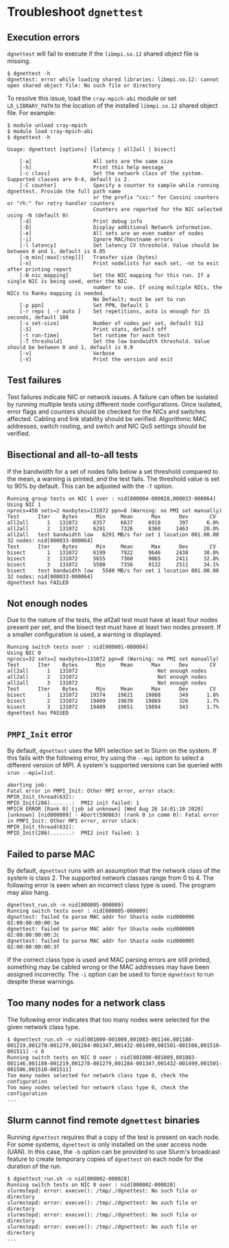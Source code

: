 # Troubleshoot `dgnettest`

## Execution errors

`dgnettest` will fail to execute if the `libmpi.so.12` shared object file is missing.

```screen
$ dgnettest -h
dgnettest: error while loading shared libraries: libmpi.so.12: cannot open shared object file: No such file or directory
```

To resolve this issue, load the `cray-mpich-abi` module or set `LD_LIBRARY_PATH` to the location of the installed `libmpi.so.12` shared object file. For example:

```screen
$ module unload cray-mpich
$ module load cray-mpich-abi
$ dgnettest -h

Usage: dgnettest [options] [latency | all2all | bisect]

    [-a]                    All sets are the same size
    [-h]                    Print this help message
    [-c class]              Set the network class of the system. Supported classes are 0-4, default is 2.
    [-C counter]            Specify a counter to sample while running dgnettest. Provide the full path name
                            or the prefix "cxi:" for Cassini counters or "rh:" for retry handler counters
                            Counters are reported for the NIC selected using -N (default 0)
    [-d]                    Print debug info
    [-D]                    Display additional Network information.
    [-e]                    All sets are an even number of nodes
    [-i]                    Ignore MAC/hostname errors
    [-l latency]            Set latency CV threshold. Value should be between 0 and 1, default is 0.05
    [-m min[:max[:step]]]   Transfer size (bytes)
    [-n]                    Print nodelists for each set, -nn to exit after printing report
    [-N nic_mapping]        Set the NIC mapping for this run. If a single NIC is being used, enter the NIC
                            number to use. If using multiple NICs, the NICs to Ranks mapping is needed.
                            No Default; must be set to run
    [-p ppn]                Set PPN, Default 1
    [-r reps | -r auto ]    Set repetitions, auto is enough for 15 seconds, default 100
    [-s set-size]           Number of nodes per set, default 512
    [-S]                    Print stats, default off
    [-t run-time]           Set runtime for each test
    [-T threshold]          Set the low bandwidth threshold. Value should be between 0 and 1, default is 0.9
    [-v]                    Verbose
    [-V]                    Print the version and exit
```

## Test failures

Test failures indicate NIC or network issues. A failure can often be isolated by running multiple tests using different node configurations. Once isolated, error flags and counters should be checked for the NICs and switches affected.
Cabling and link stability should be verified. Algorithmic MAC addresses, switch routing, and switch and NIC QoS settings should be verified.

## Bisectional and all-to-all tests

If the bandwidth for a set of nodes falls below a set threshold compared to the mean, a warning is printed, and the test fails. The threshold value is set to 90% by default. This can be adjusted with the `-T` option.

```screen
Running group tests on NIC 1 over : nid[000004-000028,000033-000064]
Using NIC 1
nprocs=456 sets=2 maxbytes=131072 ppn=8 (Warning: no PMI set manually)
Test      Iter    Bytes      Min     Mean      Max      Dev       CV
all2all      1   131072     6357     6637     6918      397      6.0%
all2all      2   131072     6291     7326     8360     1463     20.0%
all2all   test bandwidth low   6291 MB/s for set 1 location 001.00.00 32 nodes: nid[000033-000064]
Test      Iter    Bytes      Min     Mean      Max      Dev       CV
bisect       1   131072     6199     7922     9646     2438     30.8%
bisect       2   131072     5655     7360     9065     2411     32.8%
bisect       3   131072     5580     7356     9132     2511     34.1%
bisect    test bandwidth low   5580 MB/s for set 1 location 001.00.00 32 nodes: nid[000033-000064]
dgnettest has FAILED
```

## Not enough nodes

Due to the nature of the tests, the all2all test must have at least four nodes present per set, and the bisect test must have at least two nodes present. If a smaller configuration is used, a warning is displayed.

```screen
Running switch tests over : nid[000001-000004]
Using NIC 0
nprocs=32 sets=2 maxbytes=131072 ppn=8 (Warning: no PMI set manually)
Test      Iter    Bytes      Min     Mean      Max      Dev       CV
all2all      1   131072                          Not enough nodes
all2all      2   131072                          Not enough nodes
all2all      3   131072                          Not enough nodes
Test      Iter    Bytes      Min     Mean      Max      Dev       CV
bisect       1   131072    19374    19621    19868      349      1.8%
bisect       2   131072    19409    19639    19869      326      1.7%
bisect       3   131072    19409    19651    19894      343      1.7%
dgnettest has PASSED
```

## `PMPI_Init` error

By default, `dgnettest` uses the MPI selection set in Slurm on the system. If this fails with the following error, try using the `--mpi` option to select a different version of MPI. A system's supported versions can be queried with `srun --mpi=list`.

```screen
aborting job:
Fatal error in PMPI_Init: Other MPI error, error stack:
MPIR_Init_thread(632):
MPID_Init(286).......:  PMI2 init failed: 1
MPICH ERROR [Rank 0] [job id unknown] [Wed Aug 26 14:01:10 2020] [unknown] [nid000009] - Abort(590863) (rank 0 in comm 0): Fatal error in PMPI_Init: Other MPI error, error stack:
MPIR_Init_thread(632):
MPID_Init(286).......:  PMI2 init failed: 1
```

## Failed to parse MAC

By default, `dgnettest` runs with an assumption that the network class of the system is class 2. The supported network classes range from 0 to 4. The following error is seen when an incorrect class type is used. The program may also hang.

```screen
dgnettest_run.sh -n nid[000005-000009]
Running switch tests over : nid[000005-000009]
dgnettest: failed to parse MAC addr for Shasta node nid000006 02:00:00:00:00:3e
dgnettest: failed to parse MAC addr for Shasta node nid000009 02:00:00:00:00:2c
dgnettest: failed to parse MAC addr for Shasta node nid000005 02:00:00:00:00:3f
```

If the correct class type is used and MAC parsing errors are still printed, something may be cabled wrong or the MAC addresses may have been assigned incorrectly. The `-i` option can be used to force `dgnettest` to run despite these warnings.

## Too many nodes for a network class

The following error indicates that too many nodes were selected for the given network class type.

```screen
$ dgnettest_run.sh -n nid[001000-001009,001083-001146,001188-001219,001278-001279,001284-001347,001432-001499,001501-001506,001510-001511] -c 0
Running switch tests on NIC 0 over : nid[001000-001009,001083-001146,001188-001219,001278-001279,001284-001347,001432-001499,001501-001506,001510-001511]
Too many nodes selected for network class type 0, check the configuration
Too many nodes selected for network class type 0, check the configuration
...
```

## Slurm cannot find remote `dgnettest` binaries

Running `dgnettest` requires that a copy of the test is present on each node. For some systems, `dgnettest` is only installed on the user access node (UAN). In this case, the `-b` option can be provided to use Slurm's broadcast feature to create temporary copies of `dgnettest` on each node for the duration of the run.

```screen
$ dgnettest_run.sh -n nid[000002-000028]
Running switch tests on NIC 0 over : nid[000002-000028]
slurmstepd: error: execve(): /tmp/./dgnettest: No such file or directory
slurmstepd: error: execve(): /tmp/./dgnettest: No such file or directory
slurmstepd: error: execve(): /tmp/./dgnettest: No such file or directory
slurmstepd: error: execve(): /tmp/./dgnettest: No such file or directory
...
```
